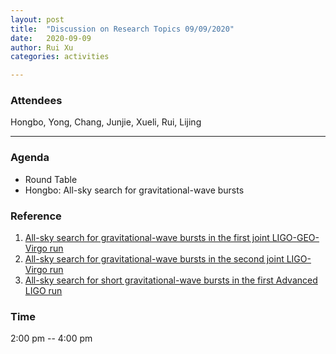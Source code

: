 ```yaml
---
layout: post
title:  "Discussion on Research Topics 09/09/2020"
date:   2020-09-09
author: Rui Xu
categories: activities

---
```



### Attendees

Hongbo, Yong, Chang, Junjie, Xueli, Rui, Lijing

---


### Agenda

- Round Table
- Hongbo: All-sky search for gravitational-wave bursts


### Reference

1. [All-sky search for gravitational-wave bursts in the first joint LIGO-GEO-Virgo run](https://arxiv.org/abs/1002.1036)
2. [All-sky search for gravitational-wave bursts in the second joint LIGO-Virgo run](https://arxiv.org/abs/1202.2788)
3. [All-sky search for short gravitational-wave bursts in the first Advanced LIGO run](https://arxiv.org/abs/1611.02972)



### Time

2:00 pm -- 4:00 pm
